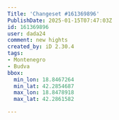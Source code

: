 ```yaml
---
Title: 'Changeset #161369896'
PublishDate: 2025-01-15T07:47:03Z
id: 161369896
user: dada24
comment: new hights
created_by: iD 2.30.4
tags:
- Montenegro
- Budva
bbox:
  min_lon: 18.8467264
  min_lat: 42.2854687
  max_lon: 18.8478918
  max_lat: 42.2861582

---
```

